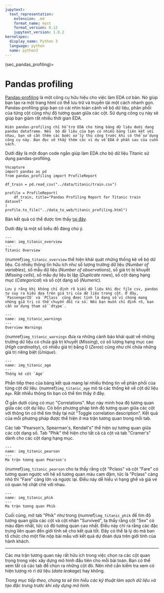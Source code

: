 ```yaml
---
jupytext:
  text_representation:
    extension: .md
    format_name: myst
    format_version: 0.12
    jupytext_version: 1.8.2
kernelspec:
  display_name: Python 3
  language: python
  name: python3
---
```


(sec_pandas_profiling)=
# Pandas profiling

[Pandas-profiling](https://github.com/pandas-profiling/pandas-profiling) là một công cụ hữu hiệu cho việc làm EDA cơ bản. Nó giúp bạn tạo ra một trang html có thể lưu trữ và truyền tải một cách nhanh gọn.
Pandas-profiling giúp bạn có cái nhìn toàn cảnh về bộ dữ liệu, phân phối của từng cột cũng như độ tương quan giữa các cột. Sử dụng công cụ này sẽ giúp bạn giảm rất nhiều thời gian EDA.

```{margin}
Hiện pandas-profiling chỉ hỗ trợ EDA cho từng bảng dữ liệu dưới dạng pandas dataframe. Nếu  bộ dữ liệu của bạn có nhiều bảng liên kết với nhau, bạn sẽ cần thêm các bước xử lý thủ công trước khi có thể sử dụng công cụ này. Bạn đọc sẽ thấy thêm các ví dụ về EDA ở phần sau của cuốn sách.
```

Dưới đây là một đoạn code ngắn giúp làm EDA cho bộ dữ liệu Titanic sử dụng pandas-profiling.

```{code-cell} ipython3
%%capture
import pandas as pd
from pandas_profiling import ProfileReport

df_train = pd.read_csv("../data/titanic/train.csv")

profile = ProfileReport(
    df_train, title="Pandas Profiling Report for Titanic train dataset"
)
profile.to_file("../data_to_web/titanic_profiling.html")
```

Bản kết quả có thể được tìm thấy [tại đây](https://machinelearningcoban.com/tabml_book/ch_data_processing/titanic_train_profiling.html).

Dưới đây là một số biểu đồ đáng chú ý.

```{figure} imgs/titanic_overview.png
---
name: img_titanic_overview
---
Titanic Overview
```

{numref}`img_titanic_overview` thể hiện khái quát những thống kê về bộ dữ liệu.
Có nhiều thông tin hữu ích như số lượng trường dữ liệu (_Number of variables_), số mẫu dữ liệu (_Number of observations_), số giá trị bị khuyết (_Missing cells_), số mẫu dự liệu bị lặp (_Duplicate rows_), số cột dạng hạng mục (_Categorical_) và số cột dạng số (_Numeric_).

```{note}
Lưu ý rằng khi không chỉ định rõ kiểu dữ liệu khi đọc file csv, pandas tự suy ra kiểu dựa trên giá trị của dữ liệu trong cột. Ở đây, `PassengerID` và `PClass` cũng được tính là dạng số vì chúng mang những giá trị có thể chuyển đổi ra số. Nếu bạn muốn chỉ định rõ, bạn cần sử dụng tham số `dtype`.
```

```{figure} imgs/titanic_warnings.png
---
name: img_titanic_warnings
---
Overview Warnings
```

{numref}`img_titanic_warnings` đưa ra những cảnh báo khái quát về những trường dữ liệu có chứa giá trị khuyết (_Missing_), có số lượng hạng mục cao (_High cardinality_), có nhiều giá trị bằng 0 (_Zeros_) cũng như chỉ chứa những giá trị riêng biệt (_Unique_).

```{figure} imgs/titanic_age.png
---
name: img_titanic_age
---
Thống kê cột `Age`
```

Phần tiếp theo của bảng kết quả mang lại nhiều thông tin về phân phối của từng cột dữ liệu. {numref}`img_titanic_age` mô tả các thống kê về cột dữ liệu `Age`. Rất nhiều thông tin bạn có thể tìm thấy ở đây. 


Ở gần dưới cùng có mục "Correlations". Mục này minh họa độ tương quan giữa các cột dự liệu.
Có bốn phương pháp tính độ tương quan giữa các cột với thông tin có thể tìm thấy tại nút "Toggle correlation description". Kết quả của mỗi phương pháp được thể hiện ở ma trận tương quan trong mỗi tab.
 
Các tab "Pearson's, Spearman's, Kendall's" thể hiện sự tương quan giữa các cột dạng số. Tab "Phik" thể hiện cho tất cả cả cột và tab "Cramer's" dành cho các cột dạng hạng mục.

```{figure} imgs/titanic_pearson.png
---
name: img_titanic_pearson
---
Ma trận tương quan Pearson's
```

{numref}`img_titanic_pearson` cho ta thấy rằng cột "Pclass" và cột "Fare" có tương quan ngược với hệ số tương quan màu cam đậm, tức là "Pclass" càng nhỏ thì "Fare" càng lớn và ngược lại. Điều này dễ hiểu vì hạng ghế và giá vé có quan hệ chặt chẽ với nhau.


```{figure} imgs/titanic_phik.png
---
name: img_titanic_phik
---
Ma trận tương quan Phik
```

Cuối cùng, mở tab "Phik" như trong {numref}`img_titanic_phik` để tìm độ tương quan giữa các cột và cột nhãn "Survived", ta thấy rằng cột "Sex" có màu đậm nhất, tức có độ tương quan cao nhất.
Điều này chỉ ra rằng các đặc trưng liên quan đến giới tính sẽ cho kết quả tốt.
Đây có thể là lý do mà ban tổ chức cho một file nộp bài mẫu với kết quả dự đoán dựa trên giới tính của hành khách.

------------
Các ma trận tương quan này rất hữu ích trong việc chọn ra các cột quan trọng trong việc xây dựng mô hình đầu tiên cho mỗi bài toán. Bạn có thể xem tất cả các tab để chọn ra những cột đó.
Nên nhớ cần kiểm tra xem có hiện tượng rò rỉ dữ liệu (_data leakage_) hay không.

_Trong mục tiếp theo, chúng ta sẽ tìm hiểu các kỹ thuật làm sạch dữ liệu và tạo đặc trưng trước khi xây dựng mô hình._
